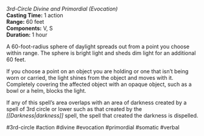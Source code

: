 *3rd-Circle Divine and Primordial (Evocation)*    
**Casting Time:** 1 action    
**Range:** 60 feet  
**Components:** V, S  
**Duration:** 1 hour

A 60-foot-radius sphere of daylight spreads out from a point you choose within range. The sphere is bright light and sheds dim light for an additional 60 feet.

If you choose a point on an object you are holding or one that isn’t being worn or carried, the light shines from the object and moves with it. Completely covering the affected object with an opaque object, such as a bowl or a helm, blocks the light.

If any of this spell’s area overlaps with an area of darkness created by a spell of 3rd circle or lower such as that created by the *[[Darkness|darkness]]* spell, the spell that created the darkness is dispelled.

#3rd-circle #action #divine #evocation #primordial #somatic #verbal
